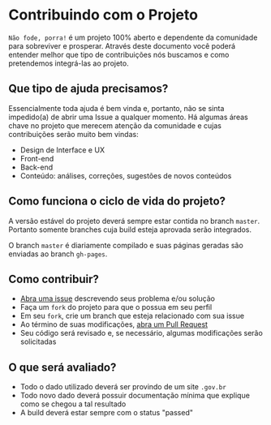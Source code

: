 # Contribuindo com o Projeto

`Não fode, porra!` é um projeto 100% aberto e dependente da comunidade para sobreviver e prosperar.
Através deste documento você poderá entender melhor que tipo de contribuições nós buscamos e como pretendemos integrá-las ao projeto.

## Que tipo de ajuda precisamos?

Essencialmente toda ajuda é bem vinda e, portanto, não se sinta impedido(a) de abrir uma Issue a qualquer momento.
Há algumas áreas chave no projeto que merecem atenção da comunidade e cujas contribuições serão muito bem vindas:

- Design de Interface e UX
- Front-end
- Back-end
- Conteúdo: análises, correções, sugestões de novos conteúdos

## Como funciona o ciclo de vida do projeto?

A versão estável do projeto deverá sempre estar contida no branch `master`. Portanto somente branches cuja build esteja aprovada serão integrados.

O branch `master` é diariamente compilado e suas páginas geradas são enviadas ao branch `gh-pages`.

## Como contribuir?

- [Abra uma issue](https://github.com/HueHueBR/nao-fode-porra/issues) descrevendo seus problema e/ou solução
- Faça um `fork` do projeto para que o possua em seu perfil
- Em seu `fork`, crie um branch que esteja relacionado com sua issue
- Ao término de suas modificações, [abra um Pull Request](https://github.com/HueHueBR/nao-fode-porra/compare)
- Seu código será revisado e, se necessário, algumas modificações serão solicitadas

## O que será avaliado?

- Todo o dado utilizado deverá ser provindo de um site `.gov.br`
- Todo novo dado deverá possuir documentação mínima que explique como se chegou a tal resultado
- A build deverá estar sempre com o status "passed"
